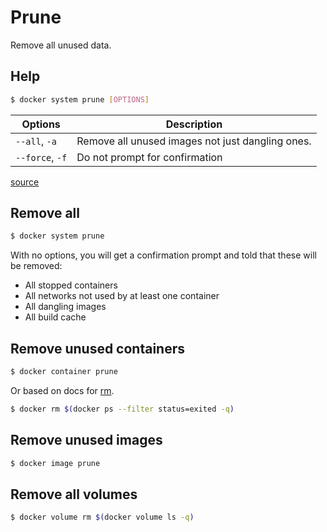 # Prune

Remove all unused data.

## Help

```sh
$ docker system prune [OPTIONS]
```

| Options      | Description                                      |
| ------------ | ------------------------------------------------ |
| `--all`, `-a`   | Remove all unused images not just dangling ones. |
| `--force`, `-f` | Do not prompt for confirmation                   |

[source](https://docs.docker.com/engine/reference/commandline/system_prune/)


## Remove all

```sh
$ docker system prune 
```

With no options, you will get a confirmation prompt and told that these will be removed:

- All stopped containers
- All networks not used by at least one container
- All dangling images
- All build cache


## Remove unused containers

```sh
$ docker container prune
```

Or based on docs for [rm][].

``` sh
$ docker rm $(docker ps --filter status=exited -q)
```

[rm]: https://docs.docker.com/engine/reference/commandline/rm/


## Remove unused images

```sh
$ docker image prune
```


## Remove all volumes

```sh
$ docker volume rm $(docker volume ls -q)
```
